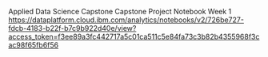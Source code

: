 Applied Data Science Capstone
Capstone Project Notebook Week 1
https://dataplatform.cloud.ibm.com/analytics/notebooks/v2/726be727-fdcb-4183-b22f-b7c9b922d40e/view?access_token=f3ee89a3fc442717a5c01ca511c5e84fa73c3b82b4355968f3cac98f65fb6f56
